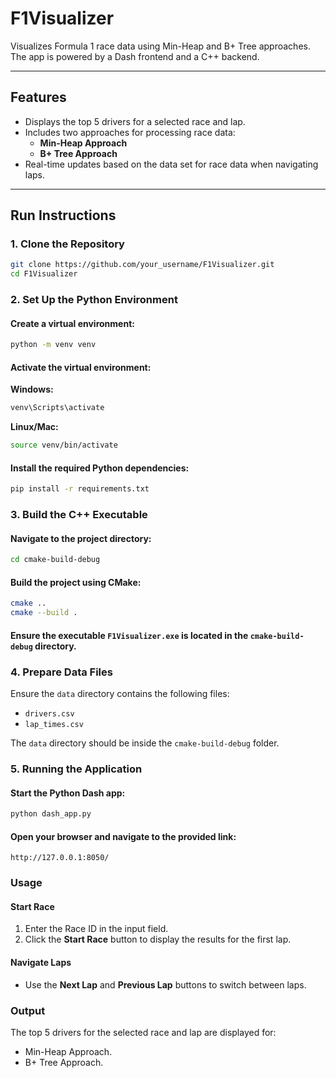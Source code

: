 # **F1Visualizer**

Visualizes Formula 1 race data using Min-Heap and B+ Tree approaches. The app is powered by a Dash frontend and a C++ backend.

---

## **Features**
- Displays the top 5 drivers for a selected race and lap.
- Includes two approaches for processing race data:
  - **Min-Heap Approach**
  - **B+ Tree Approach**
- Real-time updates based on the data set for race data when navigating laps.

---

## **Run Instructions**

### 1. **Clone the Repository**
```bash
git clone https://github.com/your_username/F1Visualizer.git
cd F1Visualizer
```

### 2. **Set Up the Python Environment**

#### Create a virtual environment:
```bash
python -m venv venv
```

#### Activate the virtual environment:

**Windows:**
```bash
venv\Scripts\activate
```

**Linux/Mac:**
```bash
source venv/bin/activate
```

#### Install the required Python dependencies:
```bash
pip install -r requirements.txt
```

### 3. **Build the C++ Executable**

#### Navigate to the project directory:
```bash
cd cmake-build-debug
```

#### Build the project using CMake:
```bash
cmake ..
cmake --build .
```

#### Ensure the executable `F1Visualizer.exe` is located in the `cmake-build-debug` directory.

### 4. **Prepare Data Files**
Ensure the `data` directory contains the following files:
- `drivers.csv`
- `lap_times.csv`

The `data` directory should be inside the `cmake-build-debug` folder.

### 5. **Running the Application**

#### Start the Python Dash app:
```bash
python dash_app.py
```

#### Open your browser and navigate to the provided link:
```
http://127.0.0.1:8050/
```

### **Usage**

#### Start Race
1. Enter the Race ID in the input field.
2. Click the **Start Race** button to display the results for the first lap.

#### Navigate Laps
- Use the **Next Lap** and **Previous Lap** buttons to switch between laps.

### **Output**
The top 5 drivers for the selected race and lap are displayed for:
- Min-Heap Approach.
- B+ Tree Approach.
